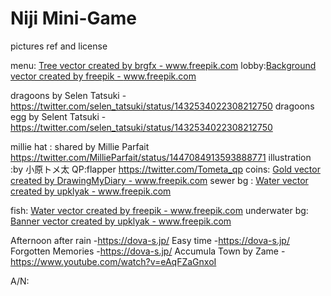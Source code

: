 # Niji Mini-Game

pictures ref and license
<!-- menu + lobby -->
menu: <a href="https://www.freepik.com/vectors/tree">Tree vector created by brgfx - www.freepik.com</a>
lobby:<a href='https://www.freepik.com/vectors/background'>Background vector created by freepik - www.freepik.com</a>

<!-- selen game -->
dragoons by Selen Tatsuki -https://twitter.com/selen_tatsuki/status/1432534022308212750
dragoons egg by Selent Tatsuki -https://twitter.com/selen_tatsuki/status/1432534022308212750

<!-- millie game -->
millie hat : shared by Millie Parfait https://twitter.com/MillieParfait/status/1447084913593888771
illustration :by 小原トメ太 QP:flapper https://twitter.com/Tometa_qp
coins: <a href='https://www.freepik.com/vectors/gold'>Gold vector created by DrawingMyDiary - www.freepik.com</a>
sewer bg : <a href='https://www.freepik.com/vectors/water'>Water vector created by upklyak - www.freepik.com</a>
<!-- finana game -->
fish: <a href='https://www.freepik.com/vectors/water'>Water vector created by freepik - www.freepik.com</a>
underwater bg: <a href='https://www.freepik.com/vectors/banner'>Banner vector created by upklyak - www.freepik.com</a>

<!-- music -->
Afternoon after rain -https://dova-s.jp/
Easy time -https://dova-s.jp/
Forgotten Memories -https://dova-s.jp/
Accumula Town by Zame -https://www.youtube.com/watch?v=eAqFZaGnxoI



A/N:
